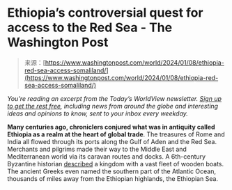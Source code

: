 <!--yml
category: 未分类
date: 2024-05-27 14:42:50
-->

# Ethiopia’s controversial quest for access to the Red Sea - The Washington Post

> 来源：[https://www.washingtonpost.com/world/2024/01/08/ethiopia-red-sea-access-somaliland/](https://www.washingtonpost.com/world/2024/01/08/ethiopia-red-sea-access-somaliland/)

*You’re reading an excerpt from the Today’s WorldView newsletter.* [*Sign up to get the rest free*](https://www.washingtonpost.com/newsletters/todays-worldview/?itid=lk_inline_manual_1&itid=lk_inline_manual_1)*, including news from around the globe and interesting ideas and opinions to know, sent to your inbox every weekday.*

**Many centuries ago, chroniclers conjured what was in antiquity called Ethiopia as a realm at the heart of global trade**. The treasures of Rome and India all flowed through its ports along the Gulf of Aden and the Red Sea. Merchants and pilgrims made their way to the Middle East and Mediterranean world via its caravan routes and docks. A 6th-century Byzantine historian [described](https://www.cambridge.org/core/books/abs/procopius-of-caesarea-the-persian-wars/nonnosus-and-roman-missions-to-southern-arabia-and-ethiopia/491EC7BCD430F1E1BD1044457FF4458F) a kingdom with a vast fleet of wooden boats. The ancient Greeks even named the southern part of the Atlantic Ocean, thousands of miles away from the Ethiopian highlands, the Ethiopian Sea.
